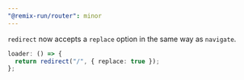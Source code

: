 ```yaml
---
"@remix-run/router": minor
---
```


`redirect` now accepts a `replace` option in the same way as `navigate`.

```ts
loader: () => {
  return redirect("/", { replace: true });
};
```
